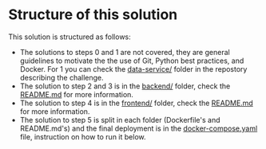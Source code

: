 # Structure of this solution

This solution is structured as follows:
- The solutions to steps 0 and 1 are not covered, they are general guidelines to motivate the the use of Git, Python best practices, and Docker. For 1 you can check the [data-service/](https://github.com/jfaldanam/py_challenge/tree/master/data-service) folder in the repostory describing the challenge.
- The solution to step 2 and 3 is in the [backend/](backend/) folder, check the [README.md](backend/README.md) for more information.
- The solution to step 4 is in the [frontend/](frontend/) folder, check the [README.md](frontend/README.md) for more information.
- The solution to step 5 is split in each folder (Dockerfile's and README.md's) and the final deployment is in the [docker-compose.yaml](docker-compose.yaml) file, instruction on how to run it below.

